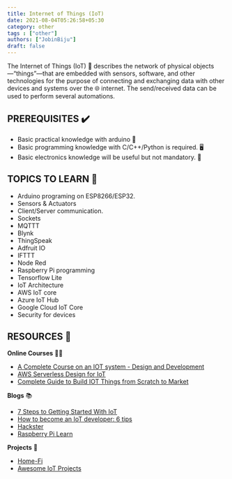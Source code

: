 ```yaml
---
title: Internet of Things (IoT)
date: 2021-08-04T05:26:58+05:30
category: other
tags : ["other"]
authors: ["JobinBiju"]
draft: false
---
```

The Internet of Things (IoT) 🤖 describes the network of physical objects—“things”—that are embedded with sensors, software, and other technologies for the purpose of connecting and exchanging data with other devices and systems over the 🌐 internet. The send/received data can be used to perform several automations.

## PREREQUISITES ✔️

* Basic practical knowledge with arduino 🔌
* Basic programming knowledge with C/C++/Python is required. 🖥️
* Basic electronics knowledge will be useful but not mandatory. 🔆

## TOPICS TO LEARN 📝

* Arduino programing on ESP8266/ESP32.
* Sensors & Actuators
* Client/Server communication.
* Sockets
* MQTTT
* Blynk
* ThingSpeak
* Adfruit IO
* IFTTT
* Node Red
* Raspberry Pi programming
* Tensorflow Lite
* IoT Architecture
* AWS IoT core
* Azure IoT Hub
* Google Cloud IoT Core
* Security for devices

## RESOURCES 💼

**Online Courses** 👩‍💻

* [A Complete Course on an IOT system - Design and Development](https://www.udemy.com/course/a-complete-course-on-an-iot-system-design-and-development/)
* [AWS Serverless Design for IoT](https://www.udemy.com/course/aws-serverless-design-for-iot/)
* [Complete Guide to Build IOT Things from Scratch to Market](https://www.udemy.com/course/complete-guide-to-build-iot-things-from-scratch-to-market/)

**Blogs** 📚

* [7 Steps to Getting Started With IoT](https://www.geeksforgeeks.org/7-steps-to-getting-started-with-iot/)
* [How to become an IoT developer: 6 tips](https://www.techrepublic.com/article/how-to-become-an-iot-developer-6-tips/)
* [Hackster](https://www.hackster.io/)
* [Raspberry Pi Learn](https://www.raspberrypi.org/learn/)

**Projects** 🔱

* [Home-Fi](https://github.com/JobinBiju/Home-Fi)
* [Awesome IoT Projects](https://github.com/phodal/awesome-iot-projects)